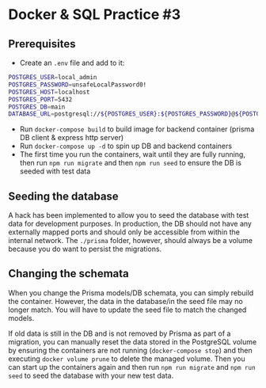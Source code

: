 # Docker & SQL Practice #3

## Prerequisites
- Create an `.env` file and add to it:
```sh
POSTGRES_USER=local_admin
POSTGRES_PASSWORD=unsafeLocalPassword0!
POSTGRES_HOST=localhost
POSTGRES_PORT=5432
POSTGRES_DB=main
DATABASE_URL=postgresql://${POSTGRES_USER}:${POSTGRES_PASSWORD}@${POSTGRES_HOST}:${POSTGRES_PORT}/${POSTGRES_DB}?schema=public&connect_timeout=300
```
- Run `docker-compose build` to build image for backend container (prisma DB client & express http server)
- Run `docker-compose up -d` to spin up DB and backend containers
- The first time you run the containers, wait until they are fully running, then run `npm run migrate` and then `npm run seed` to ensure the DB is seeded with test data

## Seeding the database
A hack has been implemented to allow you to seed the database with test data for development purposes. In production, the DB should not have any externally mapped ports and should only be accessible from within the internal network. The `./prisma` folder, however, should always be a volume because you do want to persist the migrations.

## Changing the schemata
When you change the Prisma models/DB schemata, you can simply rebuild the container. However, the data in the database/in the seed file may no longer match. You will have to update the seed file to match the changed models.

If old data is still in the DB and is not removed by Prisma as part of a migration, you can manually reset the data stored in the PostgreSQL volume by ensuring the containers are not running (`docker-compose stop`) and then executing `docker volume prune` to delete the managed volume. Then you can start up the containers again and then run `npm run migrate` and `npm run seed` to seed the database with your new test data.
